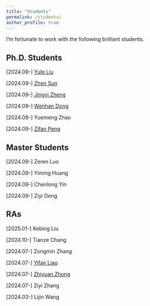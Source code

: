 ```yaml
---
title: "Students"
permalink: /students/
author_profile: true
---
```


I’m fortunate to work with the following brilliant students.

## Ph.D. Students



[2024.09-] [Yule Liu](https://y-l-liu.github.io/)

[2024.09-] [Zhen Sun](https://zhensun.cn/)

[2024.09-] [Jingyi Zheng](https://jingyi62.github.io)

[2024.09-] [Wenhan Dong](https://scholar.google.com.hk/citations?user=RYiovaQAAAAJ&hl=zh-CN)

[2024.09-] Yuemeng Zhao

[2024.09-] [Zifan Peng](https://ziffer.top/) 

## Master Students

[2024.09-] Zeren Luo

[2024.09-] Yiming Huang

[2024.09-] Chenlong Yin

[2024.09-] Ziyi Deng

## RAs

[2025.01-] Kebing Liu

[2024.10-] Tianze Chang

[2024.07-] Zongmin Zhang

[2024.07-] [Yifan Liao](https://jasonbourne1998.github.io/)

[2024.07-] [Zhiyuan Zhong](https://cooper-zhong.github.io/)

[2024.07-] Ziyi Zhang 

[2024.03-] Lijin Wang


